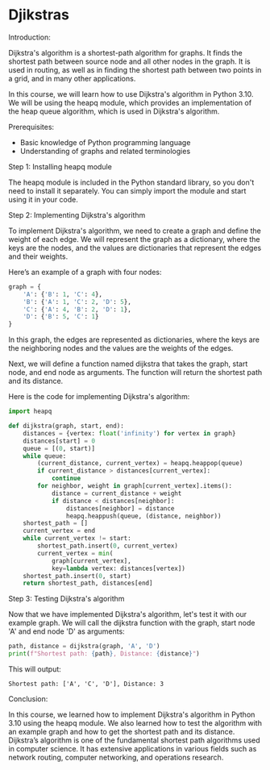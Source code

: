 
Djikstras
=========
Introduction:

Dijkstra's algorithm is a shortest-path algorithm for graphs. It finds the shortest path between source node and all other nodes in the graph. It is used in routing, as well as in finding the shortest path between two points in a grid, and in many other applications.

In this course, we will learn how to use Dijkstra's algorithm in Python 3.10. We will be using the heapq module, which provides an implementation of the heap queue algorithm, which is used in Dijkstra's algorithm.

Prerequisites:

- Basic knowledge of Python programming language
- Understanding of graphs and related terminologies

Step 1: Installing heapq module

The heapq module is included in the Python standard library, so you don't need to install it separately. You can simply import the module and start using it in your code.

Step 2: Implementing Dijkstra's algorithm

To implement Dijkstra's algorithm, we need to create a graph and define the weight of each edge. We will represent the graph as a dictionary, where the keys are the nodes, and the values are dictionaries that represent the edges and their weights.

Here’s an example of a graph with four nodes:

```python
graph = {
    'A': {'B': 1, 'C': 4},
    'B': {'A': 1, 'C': 2, 'D': 5},
    'C': {'A': 4, 'B': 2, 'D': 1},
    'D': {'B': 5, 'C': 1}
}
```

In this graph, the edges are represented as dictionaries, where the keys are the neighboring nodes and the values are the weights of the edges.

Next, we will define a function named dijkstra that takes the graph, start node, and end node as arguments. The function will return the shortest path and its distance.

Here is the code for implementing Dijkstra's algorithm:

```python
import heapq

def dijkstra(graph, start, end):
    distances = {vertex: float('infinity') for vertex in graph}
    distances[start] = 0
    queue = [(0, start)]
    while queue:
        (current_distance, current_vertex) = heapq.heappop(queue)
        if current_distance > distances[current_vertex]:
            continue
        for neighbor, weight in graph[current_vertex].items():
            distance = current_distance + weight
            if distance < distances[neighbor]:
                distances[neighbor] = distance
                heapq.heappush(queue, (distance, neighbor))
    shortest_path = []
    current_vertex = end
    while current_vertex != start:
        shortest_path.insert(0, current_vertex)
        current_vertex = min(
            graph[current_vertex],
            key=lambda vertex: distances[vertex])
    shortest_path.insert(0, start)
    return shortest_path, distances[end]
```

Step 3: Testing Dijkstra's algorithm

Now that we have implemented Dijkstra's algorithm, let's test it with our example graph. We will call the dijkstra function with the graph, start node 'A' and end node 'D' as arguments:

```python
path, distance = dijkstra(graph, 'A', 'D')
print(f"Shortest path: {path}, Distance: {distance}")
```

This will output:

```
Shortest path: ['A', 'C', 'D'], Distance: 3
```

Conclusion:

In this course, we learned how to implement Dijkstra's algorithm in Python 3.10 using the heapq module. We also learned how to test the algorithm with an example graph and how to get the shortest path and its distance. Dijkstra’s algorithm is one of the fundamental shortest path algorithms used in computer science. It has extensive applications in various fields such as network routing, computer networking, and operations research.